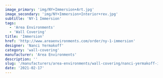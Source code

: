 ```yaml
---
image_primary: 'img/NY+Immersion+Art.jpg'
image_secondary: 'img/NY+Immersion+Interior+rev.jpg'
subtitle: 'NY-1 Immersion'
tags:
  - 'Area Environments'
  - 'Wall Covering'
title: 'Immersion'
href: 'http://www.areaenvironments.com/order/ny-1-immersion'
designer: 'Nanci Yermakoff'
category: 'wall-covering'
manufacturer: 'Area Environments'
description: ''
slug: '/manufacturers/area-environments/wall-covering/nanci-yermakoff-immersion'
date: '2021-02-17'
---
```

